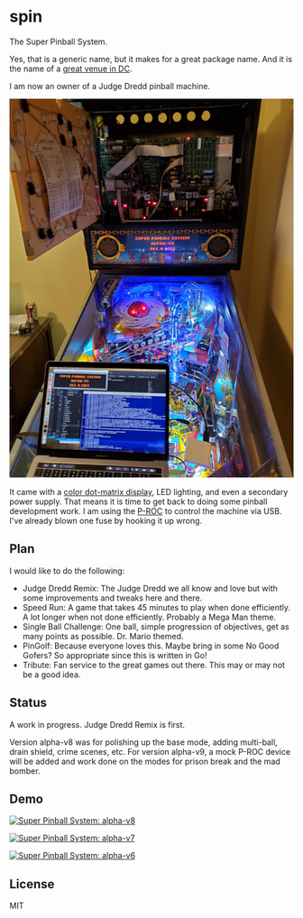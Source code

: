 # spin

The Super Pinball System.

Yes, that is a generic name, but it makes for a great package name.
And it is the name of a [great venue in DC](https://wearespin.com/location/washington-dc/).

I am now an owner of a Judge Dredd pinball machine.

![Judge Dredd](judge-dredd.jpg)

It came with a [color dot-matrix display](https://www.colordmd.com/), LED lighting, and even a
secondary power supply. That means it is time to get back to doing some pinball development work. I am using the [P-ROC](https://www.multimorphic.com/store/circuit-boards/p-roc/) to control the machine via USB. I've already blown one fuse by hooking it up wrong.

## Plan

I would like to do the following:

- Judge Dredd Remix: The Judge Dredd we all know and love but with some improvements and tweaks here and there.
- Speed Run: A game that takes 45 minutes to play when done efficiently. A lot longer when not done efficiently. Probably a Mega Man theme.
- Single Ball Challenge: One ball, simple progression of objectives, get as many points as possible. Dr. Mario themed.
- PinGolf: Because everyone loves this. Maybe bring in some No Good Gofers? So appropriate since this is written in Go!
- Tribute: Fan service to the great games out there. This may or may not be a good idea.

## Status

A work in progress. Judge Dredd Remix is first.

Version alpha-v8 was for polishing up the base mode, adding
multi-ball, drain shield, crime scenes, etc. For version alpha-v9, a mock
P-ROC device will be added and work done on the modes for prison break and the mad bomber.

## Demo

[![Super Pinball System: alpha-v8](https://img.youtube.com/vi/8MO_zlPVimo/0.jpg)](https://youtu.be/8MO_zlPVimo "Super Pinball System: alpha-v8")

[![Super Pinball System: alpha-v7](https://img.youtube.com/vi/LSEnGz4i4sg/0.jpg)](https://youtu.be/LSEnGz4i4sg "Super Pinball System: alpha-v7")

[![Super Pinball System: alpha-v6](https://img.youtube.com/vi/3ZsQgoLa-z0/0.jpg)](https://youtu.be/3ZsQgoLa-z0 "Super Pinball System: alpha-v6")

## License

MIT

